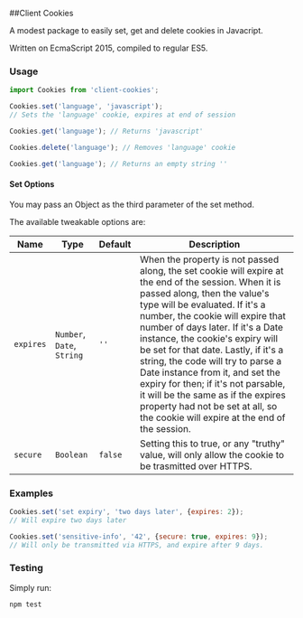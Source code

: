##Client Cookies

A modest package to easily set, get and delete cookies in Javacript.

Written on EcmaScript 2015, compiled to regular ES5.


### Usage
```javascript
import Cookies from 'client-cookies';

Cookies.set('language', 'javascript');
// Sets the 'language' cookie, expires at end of session

Cookies.get('language'); // Returns 'javascript'

Cookies.delete('language'); // Removes 'language' cookie

Cookies.get('language'); // Returns an empty string ''
```

#### Set Options
You may pass an Object as the third parameter of the set method.

The available tweakable options are:

| Name       | Type                       | Default | Description
|------------|----------------------------|---------|--------
| `expires`  | `Number`, `Date`, `String` | `''`    | When the property is not passed along, the set cookie will expire at the end of the session. When it is passed along, then the value's type will be evaluated. If it's a number, the cookie will expire that number of days later. If it's a Date instance, the cookie's expiry will be set for that date. Lastly, if it's a string, the code will try to parse a Date instance from it, and set the expiry for then; if it's not parsable, it will be the same as if the expires property had not be set at all, so the cookie will expire at the end of the session.
| `secure`   | `Boolean`                  | `false` | Setting this to true, or any "truthy" value, will only allow the cookie to be trasmitted over HTTPS.

### Examples

```javascript
Cookies.set('set expiry', 'two days later', {expires: 2});
// Will expire two days later

Cookies.set('sensitive-info', '42', {secure: true, expires: 9});
// Will only be transmitted via HTTPS, and expire after 9 days.
```

### Testing
Simply run:

```bash
npm test
```